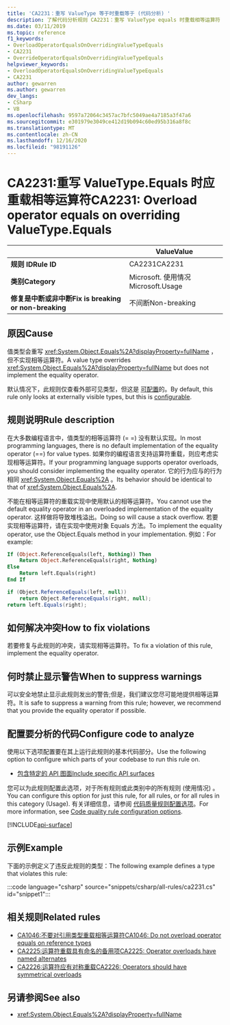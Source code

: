 ```yaml
---
title: 'CA2231：重写 ValueType 等于时重载等于 (代码分析) '
description: 了解代码分析规则 CA2231：重写 ValueType equals 时重载相等运算符
ms.date: 03/11/2019
ms.topic: reference
f1_keywords:
- OverloadOperatorEqualsOnOverridingValueTypeEquals
- CA2231
- OverrideOperatorEqualsOnOverridingValueTypeEquals
helpviewer_keywords:
- OverloadOperatorEqualsOnOverridingValueTypeEquals
- CA2231
author: gewarren
ms.author: gewarren
dev_langs:
- CSharp
- VB
ms.openlocfilehash: 9597a72064c3457ac7bfc5049ae4a7185a3f47a6
ms.sourcegitcommit: e301979e3049ce412d19b094c60ed95b316a8f8c
ms.translationtype: MT
ms.contentlocale: zh-CN
ms.lasthandoff: 12/16/2020
ms.locfileid: "98191126"
---
```

# <a name="ca2231-overload-operator-equals-on-overriding-valuetypeequals"></a><span data-ttu-id="10744-103">CA2231:重写 ValueType.Equals 时应重载相等运算符</span><span class="sxs-lookup"><span data-stu-id="10744-103">CA2231: Overload operator equals on overriding ValueType.Equals</span></span>

| | <span data-ttu-id="10744-104">Value</span><span class="sxs-lookup"><span data-stu-id="10744-104">Value</span></span> |
|-|-|
| <span data-ttu-id="10744-105">**规则 ID**</span><span class="sxs-lookup"><span data-stu-id="10744-105">**Rule ID**</span></span> |<span data-ttu-id="10744-106">CA2231</span><span class="sxs-lookup"><span data-stu-id="10744-106">CA2231</span></span>|
| <span data-ttu-id="10744-107">**类别**</span><span class="sxs-lookup"><span data-stu-id="10744-107">**Category**</span></span> |<span data-ttu-id="10744-108">Microsoft. 使用情况</span><span class="sxs-lookup"><span data-stu-id="10744-108">Microsoft.Usage</span></span>|
| <span data-ttu-id="10744-109">**修复是中断或非中断**</span><span class="sxs-lookup"><span data-stu-id="10744-109">**Fix is breaking or non-breaking**</span></span> |<span data-ttu-id="10744-110">不间断</span><span class="sxs-lookup"><span data-stu-id="10744-110">Non-breaking</span></span>|

## <a name="cause"></a><span data-ttu-id="10744-111">原因</span><span class="sxs-lookup"><span data-stu-id="10744-111">Cause</span></span>

<span data-ttu-id="10744-112">值类型会重写 <xref:System.Object.Equals%2A?displayProperty=fullName> ，但不实现相等运算符。</span><span class="sxs-lookup"><span data-stu-id="10744-112">A value type overrides <xref:System.Object.Equals%2A?displayProperty=fullName> but does not implement the equality operator.</span></span>

<span data-ttu-id="10744-113">默认情况下，此规则仅查看外部可见类型，但这是 [可配置](#configure-code-to-analyze)的。</span><span class="sxs-lookup"><span data-stu-id="10744-113">By default, this rule only looks at externally visible types, but this is [configurable](#configure-code-to-analyze).</span></span>

## <a name="rule-description"></a><span data-ttu-id="10744-114">规则说明</span><span class="sxs-lookup"><span data-stu-id="10744-114">Rule description</span></span>

<span data-ttu-id="10744-115">在大多数编程语言中，值类型的相等运算符 (= =) 没有默认实现。</span><span class="sxs-lookup"><span data-stu-id="10744-115">In most programming languages, there is no default implementation of the equality operator (==) for value types.</span></span> <span data-ttu-id="10744-116">如果你的编程语言支持运算符重载，则应考虑实现相等运算符。</span><span class="sxs-lookup"><span data-stu-id="10744-116">If your programming language supports operator overloads, you should consider implementing the equality operator.</span></span> <span data-ttu-id="10744-117">它的行为应与的行为相同 <xref:System.Object.Equals%2A> 。</span><span class="sxs-lookup"><span data-stu-id="10744-117">Its behavior should be identical to that of <xref:System.Object.Equals%2A>.</span></span>

<span data-ttu-id="10744-118">不能在相等运算符的重载实现中使用默认的相等运算符。</span><span class="sxs-lookup"><span data-stu-id="10744-118">You cannot use the default equality operator in an overloaded implementation of the equality operator.</span></span> <span data-ttu-id="10744-119">这样做将导致堆栈溢出。</span><span class="sxs-lookup"><span data-stu-id="10744-119">Doing so will cause a stack overflow.</span></span> <span data-ttu-id="10744-120">若要实现相等运算符，请在实现中使用对象 Equals 方法。</span><span class="sxs-lookup"><span data-stu-id="10744-120">To implement the equality operator, use the Object.Equals method in your implementation.</span></span> <span data-ttu-id="10744-121">例如：</span><span class="sxs-lookup"><span data-stu-id="10744-121">For example:</span></span>

```vb
If (Object.ReferenceEquals(left, Nothing)) Then
    Return Object.ReferenceEquals(right, Nothing)
Else
    Return left.Equals(right)
End If
```

```csharp
if (Object.ReferenceEquals(left, null))
    return Object.ReferenceEquals(right, null);
return left.Equals(right);
```

## <a name="how-to-fix-violations"></a><span data-ttu-id="10744-122">如何解决冲突</span><span class="sxs-lookup"><span data-stu-id="10744-122">How to fix violations</span></span>

<span data-ttu-id="10744-123">若要修复与此规则的冲突，请实现相等运算符。</span><span class="sxs-lookup"><span data-stu-id="10744-123">To fix a violation of this rule, implement the equality operator.</span></span>

## <a name="when-to-suppress-warnings"></a><span data-ttu-id="10744-124">何时禁止显示警告</span><span class="sxs-lookup"><span data-stu-id="10744-124">When to suppress warnings</span></span>

<span data-ttu-id="10744-125">可以安全地禁止显示此规则发出的警告;但是，我们建议您尽可能地提供相等运算符。</span><span class="sxs-lookup"><span data-stu-id="10744-125">It is safe to suppress a warning from this rule; however, we recommend that you provide the equality operator if possible.</span></span>

## <a name="configure-code-to-analyze"></a><span data-ttu-id="10744-126">配置要分析的代码</span><span class="sxs-lookup"><span data-stu-id="10744-126">Configure code to analyze</span></span>

<span data-ttu-id="10744-127">使用以下选项配置要在其上运行此规则的基本代码部分。</span><span class="sxs-lookup"><span data-stu-id="10744-127">Use the following option to configure which parts of your codebase to run this rule on.</span></span>

- [<span data-ttu-id="10744-128">包含特定的 API 图面</span><span class="sxs-lookup"><span data-stu-id="10744-128">Include specific API surfaces</span></span>](#include-specific-api-surfaces)

<span data-ttu-id="10744-129">您可以为此规则配置此选项，对于所有规则或此类别中的所有规则 (使用情况) 。</span><span class="sxs-lookup"><span data-stu-id="10744-129">You can configure this option for just this rule, for all rules, or for all rules in this category (Usage).</span></span> <span data-ttu-id="10744-130">有关详细信息，请参阅 [代码质量规则配置选项](../code-quality-rule-options.md)。</span><span class="sxs-lookup"><span data-stu-id="10744-130">For more information, see [Code quality rule configuration options](../code-quality-rule-options.md).</span></span>

[!INCLUDE[api-surface](~/includes/code-analysis/api-surface.md)]

## <a name="example"></a><span data-ttu-id="10744-131">示例</span><span class="sxs-lookup"><span data-stu-id="10744-131">Example</span></span>

<span data-ttu-id="10744-132">下面的示例定义了违反此规则的类型：</span><span class="sxs-lookup"><span data-stu-id="10744-132">The following example defines a type that violates this rule:</span></span>

:::code language="csharp" source="snippets/csharp/all-rules/ca2231.cs" id="snippet1":::

## <a name="related-rules"></a><span data-ttu-id="10744-133">相关规则</span><span class="sxs-lookup"><span data-stu-id="10744-133">Related rules</span></span>

- [<span data-ttu-id="10744-134">CA1046:不要对引用类型重载相等运算符</span><span class="sxs-lookup"><span data-stu-id="10744-134">CA1046: Do not overload operator equals on reference types</span></span>](ca1046.md)
- [<span data-ttu-id="10744-135">CA2225:运算符重载具有命名的备用项</span><span class="sxs-lookup"><span data-stu-id="10744-135">CA2225: Operator overloads have named alternates</span></span>](ca2225.md)
- [<span data-ttu-id="10744-136">CA2226:运算符应有对称重载</span><span class="sxs-lookup"><span data-stu-id="10744-136">CA2226: Operators should have symmetrical overloads</span></span>](ca2226.md)

## <a name="see-also"></a><span data-ttu-id="10744-137">另请参阅</span><span class="sxs-lookup"><span data-stu-id="10744-137">See also</span></span>

- <xref:System.Object.Equals%2A?displayProperty=fullName>
